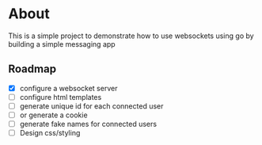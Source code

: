 # About

This is a simple project to demonstrate how to use websockets using go by building a simple messaging app

## Roadmap

- [x] configure a websocket server
- [ ] configure html templates
- [ ] generate unique id for each connected user
- [ ] or generate a cookie
- [ ] generate fake names for connected users
- [ ] Design css/styling

